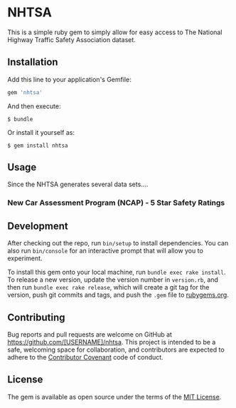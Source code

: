 # NHTSA

This is a simple ruby gem to simply allow for easy access to The National Highway Traffic Safety Association dataset.

## Installation

Add this line to your application's Gemfile:

```ruby
gem 'nhtsa'
```

And then execute:

    $ bundle

Or install it yourself as:

    $ gem install nhtsa

## Usage

Since the NHTSA generates several data sets....

### New Car Assessment Program (NCAP) - 5 Star Safety Ratings

## Development

After checking out the repo, run `bin/setup` to install dependencies. You can also run `bin/console` for an interactive prompt that will allow you to experiment.

To install this gem onto your local machine, run `bundle exec rake install`. To release a new version, update the version number in `version.rb`, and then run `bundle exec rake release`, which will create a git tag for the version, push git commits and tags, and push the `.gem` file to [rubygems.org](https://rubygems.org).

## Contributing

Bug reports and pull requests are welcome on GitHub at https://github.com/[USERNAME]/nhtsa. This project is intended to be a safe, welcoming space for collaboration, and contributors are expected to adhere to the [Contributor Covenant](contributor-covenant.org) code of conduct.


## License

The gem is available as open source under the terms of the [MIT License](http://opensource.org/licenses/MIT).
